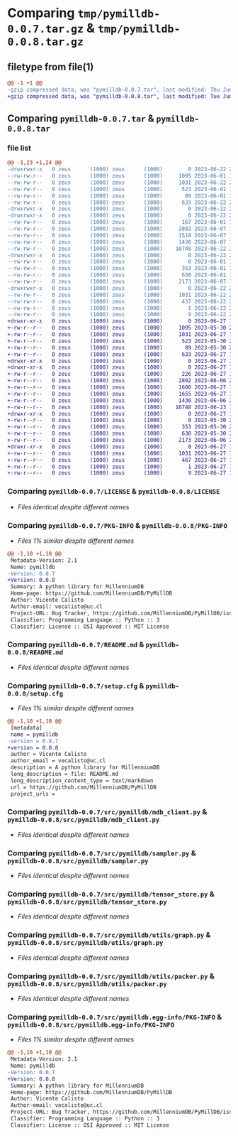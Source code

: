 # Comparing `tmp/pymilldb-0.0.7.tar.gz` & `tmp/pymilldb-0.0.8.tar.gz`

## filetype from file(1)

```diff
@@ -1 +1 @@
-gzip compressed data, was "pymilldb-0.0.7.tar", last modified: Thu Jun 22 20:11:07 2023, max compression
+gzip compressed data, was "pymilldb-0.0.8.tar", last modified: Tue Jun 27 13:27:32 2023, max compression
```

## Comparing `pymilldb-0.0.7.tar` & `pymilldb-0.0.8.tar`

### file list

```diff
@@ -1,23 +1,24 @@
-drwxrwxr-x   0 zeus      (1000) zeus      (1000)        0 2023-06-22 20:11:07.402823 pymilldb-0.0.7/
--rw-rw-r--   0 zeus      (1000) zeus      (1000)     1095 2023-06-01 18:38:01.000000 pymilldb-0.0.7/LICENSE
--rw-rw-r--   0 zeus      (1000) zeus      (1000)     1031 2023-06-22 20:11:07.402823 pymilldb-0.0.7/PKG-INFO
--rw-rw-r--   0 zeus      (1000) zeus      (1000)      523 2023-06-01 18:38:01.000000 pymilldb-0.0.7/README.md
--rw-rw-r--   0 zeus      (1000) zeus      (1000)       89 2023-06-01 18:38:01.000000 pymilldb-0.0.7/pyproject.toml
--rw-rw-r--   0 zeus      (1000) zeus      (1000)      633 2023-06-22 20:11:07.402823 pymilldb-0.0.7/setup.cfg
-drwxrwxr-x   0 zeus      (1000) zeus      (1000)        0 2023-06-22 20:11:07.250806 pymilldb-0.0.7/src/
-drwxrwxr-x   0 zeus      (1000) zeus      (1000)        0 2023-06-22 20:11:07.338816 pymilldb-0.0.7/src/pymilldb/
--rw-rw-r--   0 zeus      (1000) zeus      (1000)      167 2023-06-01 18:38:01.000000 pymilldb-0.0.7/src/pymilldb/__init__.py
--rw-rw-r--   0 zeus      (1000) zeus      (1000)     2802 2023-06-07 16:03:26.000000 pymilldb-0.0.7/src/pymilldb/mdb_client.py
--rw-rw-r--   0 zeus      (1000) zeus      (1000)     1518 2023-06-07 16:03:26.000000 pymilldb-0.0.7/src/pymilldb/protocol.py
--rw-rw-r--   0 zeus      (1000) zeus      (1000)     1430 2023-06-07 16:03:26.000000 pymilldb-0.0.7/src/pymilldb/sampler.py
--rw-rw-r--   0 zeus      (1000) zeus      (1000)    10748 2023-06-22 20:09:52.000000 pymilldb-0.0.7/src/pymilldb/tensor_store.py
-drwxrwxr-x   0 zeus      (1000) zeus      (1000)        0 2023-06-22 20:11:07.402823 pymilldb-0.0.7/src/pymilldb/utils/
--rw-rw-r--   0 zeus      (1000) zeus      (1000)        0 2023-06-01 18:38:01.000000 pymilldb-0.0.7/src/pymilldb/utils/__init__.py
--rw-rw-r--   0 zeus      (1000) zeus      (1000)      353 2023-06-01 18:38:01.000000 pymilldb-0.0.7/src/pymilldb/utils/decorators.py
--rw-rw-r--   0 zeus      (1000) zeus      (1000)      630 2023-06-01 18:38:01.000000 pymilldb-0.0.7/src/pymilldb/utils/graph.py
--rw-rw-r--   0 zeus      (1000) zeus      (1000)     2173 2023-06-07 16:03:26.000000 pymilldb-0.0.7/src/pymilldb/utils/packer.py
-drwxrwxr-x   0 zeus      (1000) zeus      (1000)        0 2023-06-22 20:11:07.342816 pymilldb-0.0.7/src/pymilldb.egg-info/
--rw-rw-r--   0 zeus      (1000) zeus      (1000)     1031 2023-06-22 20:11:07.000000 pymilldb-0.0.7/src/pymilldb.egg-info/PKG-INFO
--rw-rw-r--   0 zeus      (1000) zeus      (1000)      437 2023-06-22 20:11:07.000000 pymilldb-0.0.7/src/pymilldb.egg-info/SOURCES.txt
--rw-rw-r--   0 zeus      (1000) zeus      (1000)        1 2023-06-22 20:11:07.000000 pymilldb-0.0.7/src/pymilldb.egg-info/dependency_links.txt
--rw-rw-r--   0 zeus      (1000) zeus      (1000)        9 2023-06-22 20:11:07.000000 pymilldb-0.0.7/src/pymilldb.egg-info/top_level.txt
+drwxr-xr-x   0 zeus      (1000) zeus      (1000)        0 2023-06-27 13:27:32.343078 pymilldb-0.0.8/
+-rw-r--r--   0 zeus      (1000) zeus      (1000)     1095 2023-05-30 21:05:16.000000 pymilldb-0.0.8/LICENSE
+-rw-r--r--   0 zeus      (1000) zeus      (1000)     1031 2023-06-27 13:27:32.343078 pymilldb-0.0.8/PKG-INFO
+-rw-r--r--   0 zeus      (1000) zeus      (1000)      523 2023-05-30 21:18:35.000000 pymilldb-0.0.8/README.md
+-rw-r--r--   0 zeus      (1000) zeus      (1000)       89 2023-05-30 21:05:16.000000 pymilldb-0.0.8/pyproject.toml
+-rw-r--r--   0 zeus      (1000) zeus      (1000)      633 2023-06-27 13:27:32.343078 pymilldb-0.0.8/setup.cfg
+drwxr-xr-x   0 zeus      (1000) zeus      (1000)        0 2023-06-27 13:27:32.333078 pymilldb-0.0.8/src/
+drwxr-xr-x   0 zeus      (1000) zeus      (1000)        0 2023-06-27 13:27:32.343078 pymilldb-0.0.8/src/pymilldb/
+-rw-r--r--   0 zeus      (1000) zeus      (1000)      226 2023-06-27 13:06:16.000000 pymilldb-0.0.8/src/pymilldb/__init__.py
+-rw-r--r--   0 zeus      (1000) zeus      (1000)     2802 2023-06-06 21:04:43.000000 pymilldb-0.0.8/src/pymilldb/mdb_client.py
+-rw-r--r--   0 zeus      (1000) zeus      (1000)     1600 2023-06-27 13:20:48.000000 pymilldb-0.0.8/src/pymilldb/node_iterator.py
+-rw-r--r--   0 zeus      (1000) zeus      (1000)     1655 2023-06-27 13:03:43.000000 pymilldb-0.0.8/src/pymilldb/protocol.py
+-rw-r--r--   0 zeus      (1000) zeus      (1000)     1430 2023-06-06 21:04:43.000000 pymilldb-0.0.8/src/pymilldb/sampler.py
+-rw-r--r--   0 zeus      (1000) zeus      (1000)    10748 2023-06-23 13:54:50.000000 pymilldb-0.0.8/src/pymilldb/tensor_store.py
+drwxr-xr-x   0 zeus      (1000) zeus      (1000)        0 2023-06-27 13:27:32.343078 pymilldb-0.0.8/src/pymilldb/utils/
+-rw-r--r--   0 zeus      (1000) zeus      (1000)        0 2023-05-30 21:05:16.000000 pymilldb-0.0.8/src/pymilldb/utils/__init__.py
+-rw-r--r--   0 zeus      (1000) zeus      (1000)      353 2023-05-30 21:05:16.000000 pymilldb-0.0.8/src/pymilldb/utils/decorators.py
+-rw-r--r--   0 zeus      (1000) zeus      (1000)      630 2023-05-30 21:05:16.000000 pymilldb-0.0.8/src/pymilldb/utils/graph.py
+-rw-r--r--   0 zeus      (1000) zeus      (1000)     2173 2023-06-06 21:04:43.000000 pymilldb-0.0.8/src/pymilldb/utils/packer.py
+drwxr-xr-x   0 zeus      (1000) zeus      (1000)        0 2023-06-27 13:27:32.343078 pymilldb-0.0.8/src/pymilldb.egg-info/
+-rw-r--r--   0 zeus      (1000) zeus      (1000)     1031 2023-06-27 13:27:32.000000 pymilldb-0.0.8/src/pymilldb.egg-info/PKG-INFO
+-rw-r--r--   0 zeus      (1000) zeus      (1000)      467 2023-06-27 13:27:32.000000 pymilldb-0.0.8/src/pymilldb.egg-info/SOURCES.txt
+-rw-r--r--   0 zeus      (1000) zeus      (1000)        1 2023-06-27 13:27:32.000000 pymilldb-0.0.8/src/pymilldb.egg-info/dependency_links.txt
+-rw-r--r--   0 zeus      (1000) zeus      (1000)        9 2023-06-27 13:27:32.000000 pymilldb-0.0.8/src/pymilldb.egg-info/top_level.txt
```

### Comparing `pymilldb-0.0.7/LICENSE` & `pymilldb-0.0.8/LICENSE`

 * *Files identical despite different names*

### Comparing `pymilldb-0.0.7/PKG-INFO` & `pymilldb-0.0.8/PKG-INFO`

 * *Files 1% similar despite different names*

```diff
@@ -1,10 +1,10 @@
 Metadata-Version: 2.1
 Name: pymilldb
-Version: 0.0.7
+Version: 0.0.8
 Summary: A python library for MillenniumDB
 Home-page: https://github.com/MillenniumDB/PyMillDB
 Author: Vicente Calisto
 Author-email: vecalisto@uc.cl
 Project-URL: Bug Tracker, https://github.com/MillenniumDB/PyMillDB/issues
 Classifier: Programming Language :: Python :: 3
 Classifier: License :: OSI Approved :: MIT License
```

### Comparing `pymilldb-0.0.7/README.md` & `pymilldb-0.0.8/README.md`

 * *Files identical despite different names*

### Comparing `pymilldb-0.0.7/setup.cfg` & `pymilldb-0.0.8/setup.cfg`

 * *Files 1% similar despite different names*

```diff
@@ -1,10 +1,10 @@
 [metadata]
 name = pymilldb
-version = 0.0.7
+version = 0.0.8
 author = Vicente Calisto
 author_email = vecalisto@uc.cl
 description = A python library for MillenniumDB
 long_description = file: README.md
 long_description_content_type = text/markdown
 url = https://github.com/MillenniumDB/PyMillDB
 project_urls =
```

### Comparing `pymilldb-0.0.7/src/pymilldb/mdb_client.py` & `pymilldb-0.0.8/src/pymilldb/mdb_client.py`

 * *Files identical despite different names*

### Comparing `pymilldb-0.0.7/src/pymilldb/sampler.py` & `pymilldb-0.0.8/src/pymilldb/sampler.py`

 * *Files identical despite different names*

### Comparing `pymilldb-0.0.7/src/pymilldb/tensor_store.py` & `pymilldb-0.0.8/src/pymilldb/tensor_store.py`

 * *Files identical despite different names*

### Comparing `pymilldb-0.0.7/src/pymilldb/utils/graph.py` & `pymilldb-0.0.8/src/pymilldb/utils/graph.py`

 * *Files identical despite different names*

### Comparing `pymilldb-0.0.7/src/pymilldb/utils/packer.py` & `pymilldb-0.0.8/src/pymilldb/utils/packer.py`

 * *Files identical despite different names*

### Comparing `pymilldb-0.0.7/src/pymilldb.egg-info/PKG-INFO` & `pymilldb-0.0.8/src/pymilldb.egg-info/PKG-INFO`

 * *Files 1% similar despite different names*

```diff
@@ -1,10 +1,10 @@
 Metadata-Version: 2.1
 Name: pymilldb
-Version: 0.0.7
+Version: 0.0.8
 Summary: A python library for MillenniumDB
 Home-page: https://github.com/MillenniumDB/PyMillDB
 Author: Vicente Calisto
 Author-email: vecalisto@uc.cl
 Project-URL: Bug Tracker, https://github.com/MillenniumDB/PyMillDB/issues
 Classifier: Programming Language :: Python :: 3
 Classifier: License :: OSI Approved :: MIT License
```

